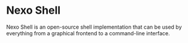 # Nexo Shell

Nexo Shell is an open-source shell implementation that can be used by everything
from a graphical frontend to a command-line interface.
